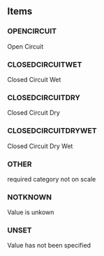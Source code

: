 

<!-- end of short definition -->
## Items

### OPENCIRCUIT
Open Circuit

### CLOSEDCIRCUITWET
Closed Circuit Wet

### CLOSEDCIRCUITDRY
Closed Circuit Dry

### CLOSEDCIRCUITDRYWET
Closed Circuit Dry Wet

### OTHER
required category not on scale

### NOTKNOWN
Value is unkown

### UNSET
Value has not been specified
